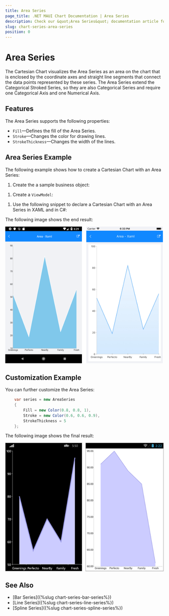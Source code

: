 ```yaml
---
title: Area Series
page_title: .NET MAUI Chart Documentation | Area Series
description: Check our &quot;Area Series&quot; documentation article for Telerik Chart for .NET MAUI control.
slug: chart-series-area-series
position: 0
---
```


# Area Series

The Cartesian Chart visualizes the Area Series as an area on the chart that is enclosed by the coordinate axes and straight line segments that connect the data points represented by these series. The Area Series extend the Categorical Stroked Series, so they are also Categorical Series and require one Categorical Axis and one Numerical Axis.

## Features

The Area Series supports the following properties:

- `Fill`&mdash;Defines the fill of the Area Series.
- `Stroke`&mdash;Changes the color for drawing lines.
- `StrokeThickness`&mdash;Changes the width of the lines.

## Area Series Example

The following example shows how to create a Cartesian Chart with an Area Series:

1. Create the a sample business object:

 <snippet id='categorical-data-model' />


1. Create a `ViewModel`:

 <snippet id='chart-series-categorical-view-model' />


1. Use the following snippet to declare a Cartesian Chart with an Area Series in XAML and in C#:

 <snippet id='chart-series-area-xaml' />



The following image shows the end result:

![Basic AreaSeries](images/cartesian-area-series-basic-example.png)

## Customization Example

You can further customize the Area Series:

```C#
	var series = new AreaSeries
	{
		Fill = new Color(0.8, 0.8, 1),
		Stroke = new Color(0.6, 0.6, 0.9),
		StrokeThickness = 5
	};
```


The following image shows the final result:

![Customized AreaSeries](images/cartesian-area-series-customization-example.png)

## See Also

- [Bar Series]({%slug chart-series-bar-series%})
- [Line Series]({%slug chart-series-line-series%})
- [Spline Series]({%slug chart-series-spline-series%})
